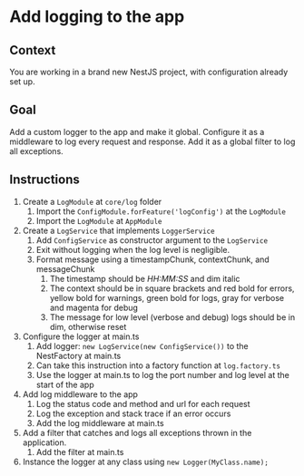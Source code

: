 # Add logging to the app

## Context

You are working in a brand new NestJS project, with configuration already set up.

## Goal

Add a custom logger to the app and make it global.
Configure it as a middleware to log every request and response.
Add it as a global filter to log all exceptions.

## Instructions

1. Create a `LogModule` at `core/log` folder
   1. Import the `ConfigModule.forFeature('logConfig')` at the `LogModule`
   2. Import the `LogModule` at `AppModule`
2. Create a `LogService` that implements `LoggerService`
   1. Add `ConfigService` as constructor argument to the `LogService`
   2. Exit without logging when the log level is negligible.
   3. Format message using a timestampChunk, contextChunk, and messageChunk
      1. The timestamp should be _HH:MM:SS_ and dim italic
      2. The context should be in square brackets and red bold for errors, yellow bold for warnings, green bold for logs, gray for verbose and magenta for debug
      3. The message for low level (verbose and debug) logs should be in dim, otherwise reset
3. Configure the logger at main.ts
   1. Add logger: `new LogService(new ConfigService())` to the NestFactory at main.ts
   2. Can take this instruction into a factory function at `log.factory.ts`
   3. Use the logger at main.ts to log the port number and log level at the start of the app
4. Add log middleware to the app
   1. Log the status code and method and url for each request
   2. Log the exception and stack trace if an error occurs
   3. Add the log middleware at main.ts
5. Add a filter that catches and logs all exceptions thrown in the application.
   1. Add the filter at main.ts
6. Instance the logger at any class using `new Logger(MyClass.name);`
